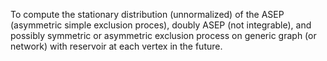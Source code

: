 To compute the stationary distribution (unnormalized) of the ASEP (asymmetric simple exclusion proces), 
doubly ASEP (not integrable), 
and possibly symmetric or asymmetric exclusion process on generic graph (or network) with reservoir at each vertex in the future.
